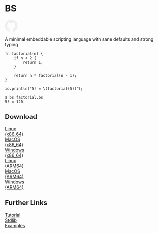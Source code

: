 # BS

<a href='https://github.com/shoumodip/bs' class='github-icon'>
<svg viewBox='0 0 1024 1024' width='40' height='40'>
<path fill='#EEEEEE' d='M512 0C229.2 0 0 229.2 0 512c0 226.5 146.9 418.2 350.2 485.6 25.6 4.7 35-11.1 35-24.7v-86.8c-142.5 31-172.5-61.7-172.5-61.7-23.3-59.2-57-74.9-57-74.9-46.7-31.9 3.6-31.2 3.6-31.2 51.6 3.6 78.7 52.9 78.7 52.9 45.9 78.6 120.3 55.9 149.6 42.7 4.7-33.2 17.9-56 32.7-68.9-113.9-12.9-233.6-57-233.6-253.5 0-56 20-101.8 52.9-137.6-5.1-13-22.9-64.8 5.1-135.1 0 0 43.1-13.7 141.4 52.9 41-11.4 85.3-17 129.4-17 44.1 0 88.4 5.6 129.4 17 98.4-66.6 141.4-52.9 141.4-52.9 28.1 70.3 10.2 122.1 5.1 135.1 33 35.8 52.9 81.6 52.9 137.6 0 196.9-120 240.4-234.1 253.2 18.3 15.6 34.7 46.4 34.7 93.6v138.8c0 13.7 9.4 29.4 35 24.7C877.1 930.2 1024 738.5 1024 512 1024 229.2 794.8 0 512 0z'/>
</svg>
</a>

A minimal embeddable scripting language with sane defaults and strong typing

```bs
fn factorial(n) {
    if n < 2 {
        return 1;
    }

    return n * factorial(n - 1);
}

io.println("5! = \(factorial(5))");
```

```console
$ bs factorial.bs
5! = 120
```

## Download

<div class="links">
<div class="link">
<a href="https://github.com/shoumodip/bs/releases/latest/download/bs-linux-x86_64.zip" download>Linux<br>(x86_64)</a>
</div>
<div class="link">
<a href="https://github.com/shoumodip/bs/releases/latest/download/bs-macos-x86_64.zip" download>MacOS<br>(x86_64)</a>
</div>
<div class="link">
<a href="https://github.com/shoumodip/bs/releases/latest/download/bs-windows-x86_64.zip" download>Windows<br>(x86_64)</a>
</div>
<div class="link">
<a href="https://github.com/shoumodip/bs/releases/latest/download/bs-linux-arm64.zip" download>Linux<br>(ARM64)</a>
</div>
<div class="link">
<a href="https://github.com/shoumodip/bs/releases/latest/download/bs-macos-arm64.zip" download>MacOS<br>(ARM64)</a>
</div>
<div class="link">
<a href="https://github.com/shoumodip/bs/releases/latest/download/bs-windows-arm64.zip" download>Windows<br>(ARM64)</a>
</div>
</div>

## Further Links

<div class="links">
<div class="link">
<a href="tutorial.html">Tutorial</a>
</div>
<div class="link">
<a href="stdlib.html">Stdlib</a>
</div>
<div class="link">
<a href="examples.html">Examples</a>
</div>
</div>

<!-- no-navigation -->
